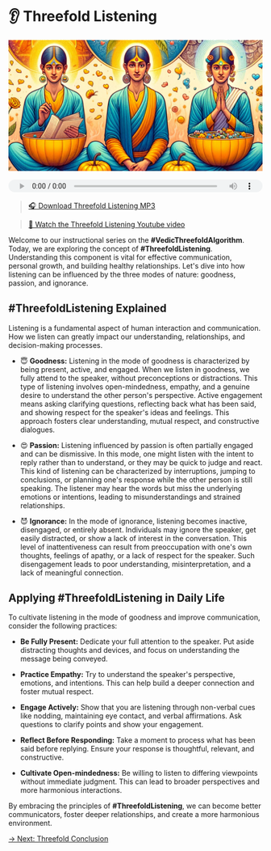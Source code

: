 # 👂 Threefold Listening

![Threefold Listening](../img/ins-threefold-listening.png)

<audio src="https://indra.team/audio/indra/threefold-listening.mp3" controls style="width:100%;height:25px"></audio>

> [🎧 Download Threefold Listening MP3](https://indra.team/audio/indra/threefold-listening.mp3)

> [🍿 Watch the Threefold Listening Youtube video](https://youtu.be/fIuplLSPRQI)

Welcome to our instructional series on the **#VedicThreefoldAlgorithm**. Today, we are exploring the concept of **#ThreefoldListening**. Understanding this component is vital for effective communication, personal growth, and building healthy relationships. Let's dive into how listening can be influenced by the three modes of nature: goodness, passion, and ignorance.

## #ThreefoldListening Explained

Listening is a fundamental aspect of human interaction and communication. How we listen can greatly impact our understanding, relationships, and decision-making processes.

- 😇 **Goodness:** Listening in the mode of goodness is characterized by being present, active, and engaged. When we listen in goodness, we fully attend to the speaker, without preconceptions or distractions. This type of listening involves open-mindedness, empathy, and a genuine desire to understand the other person's perspective. Active engagement means asking clarifying questions, reflecting back what has been said, and showing respect for the speaker's ideas and feelings. This approach fosters clear understanding, mutual respect, and constructive dialogues.

- 😍 **Passion:** Listening influenced by passion is often partially engaged and can be dismissive. In this mode, one might listen with the intent to reply rather than to understand, or they may be quick to judge and react. This kind of listening can be characterized by interruptions, jumping to conclusions, or planning one's response while the other person is still speaking. The listener may hear the words but miss the underlying emotions or intentions, leading to misunderstandings and strained relationships.

- 😈 **Ignorance:** In the mode of ignorance, listening becomes inactive, disengaged, or entirely absent. Individuals may ignore the speaker, get easily distracted, or show a lack of interest in the conversation. This level of inattentiveness can result from preoccupation with one's own thoughts, feelings of apathy, or a lack of respect for the speaker. Such disengagement leads to poor understanding, misinterpretation, and a lack of meaningful connection.

## Applying #ThreefoldListening in Daily Life

To cultivate listening in the mode of goodness and improve communication, consider the following practices:

- **Be Fully Present:** Dedicate your full attention to the speaker. Put aside distracting thoughts and devices, and focus on understanding the message being conveyed.

- **Practice Empathy:** Try to understand the speaker's perspective, emotions, and intentions. This can help build a deeper connection and foster mutual respect.

- **Engage Actively:** Show that you are listening through non-verbal cues like nodding, maintaining eye contact, and verbal affirmations. Ask questions to clarify points and show your engagement.

- **Reflect Before Responding:** Take a moment to process what has been said before replying. Ensure your response is thoughtful, relevant, and constructive.

- **Cultivate Open-mindedness:** Be willing to listen to differing viewpoints without immediate judgment. This can lead to broader perspectives and more harmonious interactions.

By embracing the principles of **#ThreefoldListening**, we can become better communicators, foster deeper relationships, and create a more harmonious environment.

[→ Next: Threefold Conclusion](threefold-conclusion.md)
